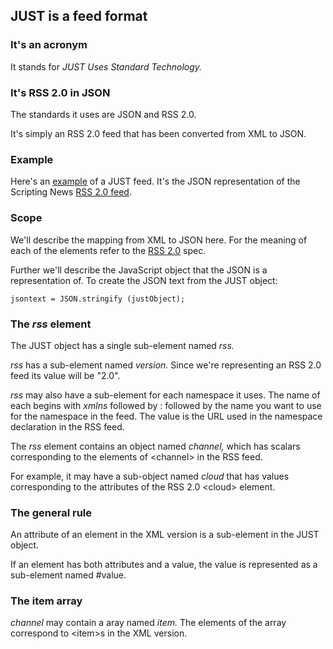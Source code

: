 ## JUST is a feed format

### It's an acronym

It stands for <i>JUST Uses Standard Technology.</i>

### It's RSS 2.0 in JSON

The standards it uses are JSON and RSS 2.0.

It's simply an RSS 2.0 feed that has been converted from XML to JSON. 

### Example

Here's an <a href="http://scripting.com/rss.json">example</a> of a JUST feed. It's the JSON representation of the Scripting News <a href="http://scripting.com/rss.xml">RSS 2.0 feed</a>. 

### Scope

We'll describe the mapping from XML to JSON here. For the meaning of each of the elements refer to the <a href="https://cyber.harvard.edu/rss/rss.html">RSS 2.0</a> spec. 

Further we'll describe the JavaScript object that the JSON is a representation of. To create the JSON text from the JUST object:

<code>jsontext = JSON.stringify (justObject);</code>

### The <i>rss</i> element

The JUST object has a single sub-element named <i>rss.</i>

<i>rss</i> has a sub-element named <i>version.</i> Since we're representing an RSS 2.0 feed its value will be "2.0".

<i>rss</i> may also have a sub-element for each namespace it uses. The name of each begins with <i>xmlns</i> followed by : followed by the name you want to use for the namespace in the feed. The value is the URL used in the namespace declaration in the RSS feed. 

The <i>rss</i> element contains an object named <i>channel,</i> which has scalars corresponding to the elements of &lt;channel> in the RSS feed.  

For example, it may have a sub-object named <i>cloud</i> that has values corresponding to the attributes of the RSS 2.0 &lt;cloud> element.

### The general rule

An attribute of an element in the XML version is a sub-element in the JUST object.

If an element has both attributes and a value, the value is represented as a sub-element named #value.

### The item array

<i>channel</i> may contain a aray named <i>item.</i> The elements of the array correspond to &lt;item>s in the XML version. 

